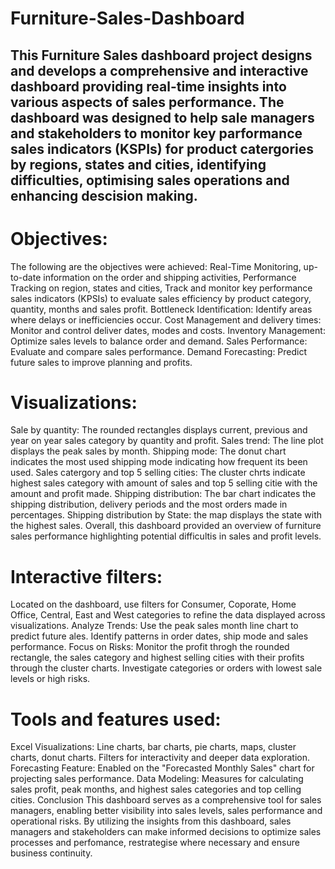 # Furniture-Sales-Dashboard
## This Furniture Sales dashboard project designs and develops a comprehensive and interactive dashboard providing real-time insights into various aspects of sales performance. The dashboard was designed to help sale managers and stakeholders to monitor key parformance sales indicators (KSPIs) for product catergories by regions, states and cities, identifying difficulties, optimising sales operations and enhancing descision making.

# Objectives: 

The following are the objectives were achieved: Real-Time Monitoring, up-to-date information on the order and shipping activities, Performance Tracking on region, states and cities, Track and monitor key performance sales indicators (KPSIs) to evaluate sales efficiency by product category, quantity, months and sales profit. Bottleneck Identification: Identify areas where delays or inefficiencies occur. Cost Management and delivery times: Monitor and control deliver dates, modes and costs. Inventory Management: Optimize sales levels to balance order and demand. Sales Performance: Evaluate and compare sales performance. Demand Forecasting: Predict future sales to improve planning and profits.

# Visualizations:

Sale by quantity: The rounded rectangles displays current, previous and year on year sales category by quantity and profit. Sales trend: The line plot displays the peak sales by month. Shipping mode: The donut chart indicates the most used shipping mode indicating how frequent its been used. Sales catergory and top 5 selling cities: The cluster chrts indicate highest sales category with amount of sales and top 5 selling citie with the amount and profit made. Shipping distribution: The bar chart indicates the shipping distribution, delivery periods and the most orders made in percentages. Shipping distribution by State: the map displays the state with the highest sales.  Overall, this dashboard provided an overview of furniture sales performance highlighting potential difficultis in sales and profit levels.

# Interactive filters:

Located on the dashboard, use filters for Consumer, Coporate, Home Office, Central, East and West categories to refine the data displayed across visualizations.
Analyze Trends:
Use the peak sales month line chart to predict future ales.
Identify patterns in order dates, ship mode and sales performance.
Focus on Risks:
Monitor the profit throgh the rounded rectangle, the sales category and highest selling cities with their profits through the cluster charts.
Investigate categories or orders with lowest sale levels or high risks.

# Tools and features used:

Excel Visualizations:
Line charts, bar charts, pie charts, maps, cluster charts, donut charts.
Filters for interactivity and deeper data exploration.
Forecasting Feature:
Enabled on the "Forecasted Monthly Sales" chart for projecting sales performance.
Data Modeling:
Measures for calculating sales profit, peak months, and highest sales categories and top celling cities.
Conclusion
This dashboard serves as a comprehensive tool for sales managers, enabling better visibility into sales levels, sales performance and operational risks. By utilizing the insights from this dashboard, sales managers and stakeholders can make informed decisions to optimize sales processes and perfomance, restrategise where necessary and ensure business continuity.
